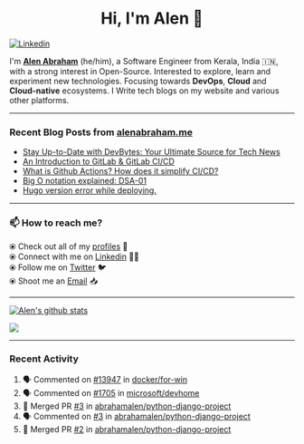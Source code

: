 <!-- markdownlint-disable-next-line -->
<h1 align="center">Hi, I'm Alen 👋</h1>

[![Linkedin](https://img.shields.io/badge/-Alen%20Abraham-blue?style=flat-square&logo=Linkedin&logoColor=white&link=https://www.linkedin.com/in/alenabraham/)](https://www.linkedin.com/in/alenabraham/)  

I'm **[Alen Abraham](https://alenabraham.me)** (he/him), a Software Engineer from Kerala, India 🇮🇳, with a strong interest in Open-Source. Interested to explore, learn and experiment new technologies. Focusing towards **DevOps**, **Cloud** and **Cloud-native** ecosystems. 
I Write tech blogs on my website and various other platforms.

---

### Recent Blog Posts from [alenabraham.me](https://alenabraham.me)
<!-- BLOG-POST-LIST:START -->
- [Stay Up-to-Date with DevBytes: Your Ultimate Source for Tech News](https://alenabraham.hashnode.dev/stay-up-to-date-with-devbytes-your-ultimate-source-for-tech-news)
- [An Introduction to GitLab &amp; GitLab CI/CD](https://alenabraham.hashnode.dev/an-introduction-to-gitlab-and-gitlab-cicd)
- [What is Github Actions? How does it simplify CI/CD?](https://alenabraham.hashnode.dev/what-is-github-actions-how-does-it-simplify-cicd)
- [Big O notation explained: DSA-01](https://alenabraham.hashnode.dev/big-o-notation-explained-dsa-01)
- [Hugo version error while deploying.](https://alenabraham.hashnode.dev/hugo-version-error-while-deploying)
<!-- BLOG-POST-LIST:END -->
---

### :mailbox: How to reach me?

⦿ Check out all of my [profiles](https://bio.link/alenabraham) :large_blue_circle:  
⦿ Connect with me on [Linkedin](https://www.linkedin.com/in/alenabraham) :man_technologist:  
⦿ Follow me on [Twitter](https://twitter.com/op__trojan) :bird:  
⦿ Shoot me an [Email](mailto:alenabraham@hotmail.com) :inbox_tray:  

---

[![Alen's github stats](https://github-readme-stats.vercel.app/api?username=abrahamalen&theme=dark)](https://github.com/abrahamalen)  

![](https://github-profile-summary-cards.vercel.app/api/cards/profile-details?username=abrahamalen&theme=github_dark) 

---

### Recent Activity
<!--START_SECTION:activity-->  
1. 🗣 Commented on [#13947](https://github.com/docker/for-win/issues/13947#issuecomment-2225189869) in [docker/for-win](https://github.com/docker/for-win)
2. 🗣 Commented on [#1705](https://github.com/microsoft/devhome/issues/1705#issuecomment-2213142091) in [microsoft/devhome](https://github.com/microsoft/devhome)
3. 🎉 Merged PR [#3](https://github.com/abrahamalen/python-django-project/pull/3) in [abrahamalen/python-django-project](https://github.com/abrahamalen/python-django-project)
4. 🗣 Commented on [#3](https://github.com/abrahamalen/python-django-project/pull/3#issuecomment-2200805846) in [abrahamalen/python-django-project](https://github.com/abrahamalen/python-django-project)
5. 🎉 Merged PR [#2](https://github.com/abrahamalen/python-django-project/pull/2) in [abrahamalen/python-django-project](https://github.com/abrahamalen/python-django-project)
<!--END_SECTION:activity-->

<!--
**Alenabraham07/Alenabraham07** is a ✨ _special_ ✨ repository because its `README.md` (this file) appears on your GitHub profile.

Here are some ideas to get you started:

- 🔭 I’m currently working on ...
- 🌱 I’m currently learning ...
- 👯 I’m looking to collaborate on ...
- 🤔 I’m looking for help with ...
- 💬 Ask me about ...
- 📫 How to reach me: ...
- 😄 Pronouns: ...
- ⚡ Fun fact: ...
-->
